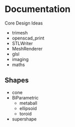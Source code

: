 # Documentation

Core Design Ideas
* trimesh
* openscad_print
* STLWriter
* MeshRenderer
* glsl
* imaging
* maths

Shapes
------
* cone
* BiParametric
    * metaball
    * ellipsoid
    * toroid
* supershape